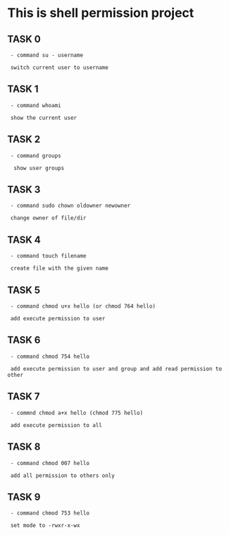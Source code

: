 # This is shell permission project

  ## TASK 0
  
     - command su - username

     switch current user to username

  ## TASK 1

     - command whoami

     show the current user

  ## TASK 2

     - command groups
     
      show user groups


  ## TASK 3


     - command sudo chown oldowner newowner

     change owner of file/dir

  ## TASK 4


     - command touch filename

     create file with the given name


  ## TASK 5


     - command chmod u+x hello (or chmod 764 hello)

     add execute permission to user


  ## TASK 6


     - command chmod 754 hello

     add execute permission to user and group and add read permission to other


  ## TASK 7

     - commnd chmod a+x hello (chmod 775 hello) 
     
     add execute permission to all


  ## TASK 8


     - command chmod 007 hello

     add all permission to others only

  ## TASK 9


     - command chmod 753 hello

     set mode to -rwxr-x-wx


